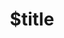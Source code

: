 ---
title: $title
second_title: Aspose.Note voor .NET API-referentie
description: $description
type: docs
weight: $weight
url: /nl/net/$ref/
---